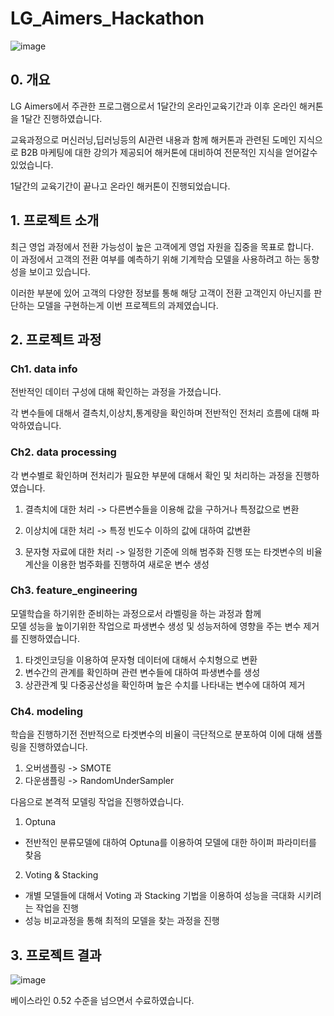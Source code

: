 # LG_Aimers_Hackathon  

![image](https://github.com/BaekJunehong/LG_Aimers_Hackathon/assets/101456289/8f923c8d-a8ac-4028-9c85-01062742610e)

## 0. 개요
LG Aimers에서 주관한 프로그램으로서 1달간의 온라인교육기간과 이후 온라인 해커톤을 1달간 진행하였습니다.  

교육과정으로 머신러닝,딥러닝등의 AI관련 내용과 함께 해커톤과 관련된 도메인 지식으로 B2B 마케팅에 대한 강의가 제공되어 해커톤에 대비하여 전문적인 지식을 얻어갈수 있었습니다.  

1달간의 교육기간이 끝나고 온라인 해커톤이 진행되었습니다.  

## 1. 프로젝트 소개 

최근 영업 과정에서 전환 가능성이 높은 고객에게 영업 자원을 집중을 목표로 합니다.  
이 과정에서 고객의 전환 여부를 예측하기 위해 기계학습 모델을 사용하려고 하는 동향성을 보이고 있습니다.  

이러한 부분에 있어 고객의 다양한 정보를 통해 해당 고객이 전환 고객인지 아닌지를 판단하는 모델을 구현하는게 이번 프로젝트의 과제였습니다.  

## 2. 프로젝트 과정  
### Ch1. data info
전반적인 데이터 구성에 대해 확인하는 과정을 가졌습니다.  

각 변수들에 대해서 결측치,이상치,통계량을 확인하며 전반적인 전처리 흐름에 대해 파악하였습니다.

### Ch2. data processing
각 변수별로 확인하며 전처리가 필요한 부분에 대해서 확인 및 처리하는 과정을 진행하였습니다.  

1) 결측치에 대한 처리
   -> 다른변수들을 이용해 값을 구하거나 특정값으로 변환
   
2) 이상치에 대한 처리
   -> 특정 빈도수 이하의 값에 대하여 값변환
   
3) 문자형 자료에 대한 처리
   -> 일정한 기준에 의해 범주화 진행 또는 타겟변수의 비율계산을 이용한 범주화를 진행하여 새로운 변수 생성

### Ch3. feature_engineering  
모델학습을 하기위한 준비하는 과정으로서 라벨링을 하는 과정과 함께  
모델 성능을 높이기위한 작업으로 파생변수 생성 및 성능저하에 영향을 주는 변수 제거를 진행하였습니다.

1) 타겟인코딩을 이용하여 문자형 데이터에 대해서 수치형으로 변환
2) 변수간의 관계를 확인하며 관련 변수들에 대하여 파생변수를 생성
3) 상관관계 및 다중공산성을 확인하며 높은 수치를 나타내는 변수에 대하여 제거

### Ch4. modeling   
학습을 진행하기전 전반적으로 타겟변수의 비율이 극단적으로 분포하여 이에 대해 샘플링을 진행하였습니다.  

1) 오버샘플링 -> SMOTE
2) 다운샘플링 -> RandomUnderSampler

다음으로 본격적 모델링 작업을 진행하였습니다.  

1) Optuna
  * 전반적인 분류모델에 대하여 Optuna를 이용하여 모델에 대한 하이퍼 파라미터를 찾음

2) Voting & Stacking
  * 개별 모델들에 대해서 Voting 과 Stacking 기법을 이용하여 성능을 극대화 시키려는 작업을 진행
  * 성능 비교과정을 통해 최적의 모델을 찾는 과정을 진행

## 3. 프로젝트 결과
![image](https://github.com/BaekJunehong/LG_Aimers_Hackathon/assets/101456289/17f5733d-d004-4ca6-8358-0ff852b303a0)


베이스라인 0.52 수준을 넘으면서 수료하였습니다.


















